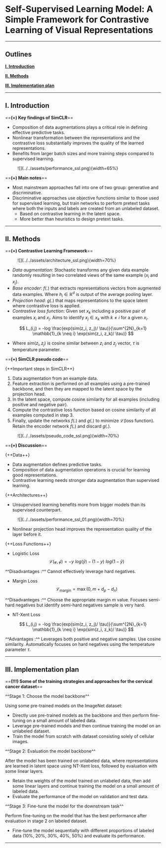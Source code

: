 # Self-Supervised Learning Model: A Simple Framework for Contrastive Learning of Visual Representations
---

## Outlines

[**I. Introduction**](#introduction)

[**II. Methods**](#ii-methods)

[**III. Implementation plan**](#iii-implementation)

---
## I. Introduction

==**(+) Key findings of SimCLR**==

- Composition of data augmentations plays a critical role in defining effective predictive tasks.
- Nonlinear transformation between the representations and the contrastive loss substantially improves the quality of the learned representations.
- Benefits from larger batch sizes and more training steps compared to supervised learning.

<figure markdown="span">
    ![](../../assets/performance_ssl.png){width=65%}
</figure>

==**(+) Main notes**==

- Most mainstream approaches fall into one of two group: generative and discriminative.
- Discriminative approaches use objective functions similar to those used for supervised learning, but train networks to perform pretext tasks where both the inputs and labels are created from an unlabeled dataset.
    - Based on contrastive learning in the latent space.
    - More better than heuristics to design pretext tasks.

---
## II. Methods

==**(+) Contrastive Learning Framework**==

<figure markdown="span">
    ![](../../assets/architecture_ssl.png){width=70%}
</figure>

- *Data augmentation*: Stochastic transforms any given data example randomly resulting in two correlated views of the same example ($x_i$ and $x_j$).
- *Base encoder*: $f(.)$ that extracts representations vectors from augmented data examples. Where $h_i \in \mathbb{R}^d$ is output of the average pooling layer.
- *Projection head*: $g(.)$ that maps representations to the space latent where contrastive loss is applied.
- *Contrastive loss function*: Given set $x_k$ including a positive pair of examples $x_i$ and $x_j$. Aims to identify $x_j \in x_{k}$ with $k \neq i$ for a given $x_i$.

$$
 L_(i,j) = -log \frac{exp(sim(z_i, z_j)/ \tau)}{\sum^{2N}_{k=1} \mathbb{1}_{k \neq i} \exp(sim(z_i, z_k)/ \tau)} 
$$

- Where $sim(z_i, z_j)$ is cosine similar between $z_i$ and $z_j$ vector, $\tau$ is temperature parameter.   


==**(+) SimCLR pseudo code**==

{++Important steps in SimCLR++} 

1. Data augmentation from an example data.
2. Feature extraction is performed on all examples using a pre-trained backbone, and then they are mapped to the latent space by the projection head.
3. In the latent space, compute cosine similarity for all examples (including positive and negative pair).
4. Compute the contrastive loss function based on cosine similarity of all examples computed in step 3.
5. Finally, update the networks $f(.)$ and $g(.)$ to minimize $\mathcal{L} \text{(loss function)}$. Retain the encoder network $f(.)$ and discard $g(.)$. 

<figure markdown="span">
    ![](../../assets/pseudo_code_ssl.png){width=70%}
</figure>

==**(+) Discussion**==

{++Data++}

- Data augmentation defines predictive tasks.
- Composition of data augmentation operations is crucial for learning good representations.
- Contrastive learning needs stronger data augmentation than supervised learning.

{++Architectures++}

- Unsupervised learning benefits more from bigger models than its supervised counterpart.

<figure markdown="span">
    ![](../../assets/performance_ssl_01.png){width=70%}
</figure>

- Nonlinear projection head improves the representation quality of the layer before it.

{++Loss Functions++}

- Logistic Loss
$$
\mathcal{L(y, \hat{y})} = -y \text{ } log(\hat{y}) - (1 - y) \text{ } log(1 - \hat{y})
$$

^^Disadvantages :^^ Cannot effectively leverage hard negatives.

- Margin Loss
$$
\mathcal{L}_\text{margin} = \max (0, m + d_p - d_n)
$$

^^Disadvanteges :^^ Choose the appropriate margin $m$ value. Focuses semi-hard negatives but identify semi-hard negatives sample is very hard. 

- NT-Xent Loss

$$
 L_(i,j) = -log \frac{exp(sim(z_i, z_j)/ \tau)}{\sum^{2N}_{k=1} \mathbb{1}_{k \neq i} \exp(sim(z_i, z_k)/ \tau)} 
$$

^^Advantages :^^ Leverages both positive and negative samples. Use cosine similarity. Automatically focuses on hard negatives using the temperature parameter $\tau$. 

---
## III. Implementation plan

==**(!!!) Some of the training strategies and approaches for the cervical cancer dataset**==

^^Stage 1: Choose the model backbone^^

Using some pre-trained models on the ImageNet dataset:

- Directly use pre-trained models as the backbone and then perform fine-tuning on a small amount of labeled data.
- Leverage pre-trained models and then continue training the model on an unlabeled dataset.
- Train the model from scratch with dataset consisting solely of cellular images.

^^Stage 2: Evaluation the model backbone^^

After the model has been trained on unlabeled data, where representations are learned in latent space using NT-Xent loss, followed by evaluation with some linear layers.

- Retain the weights of the model trained on unlabeled data, then add some linear layers and continue training the model on a small amount of labeled data.
- Evaluate the performance of the model on validation and test data.

^^Stage 3: Fine-tune the model for the downstream task^^

Perform fine-tuning on the model that has the best performance after evaluation in stage 2 on labeled dataset. 

- Fine-tune the model sequentially with different proportions of labeled data (10%, 20%, 30%, 40%, 50%) and evaluate its performance.


---
<br>